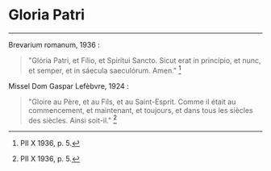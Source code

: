 # Gloria Patri

***

Brevarium romanum, 1936 :

> "Glória Patri, et Fílio, et Spirítui Sancto. Sicut erat in princípio, et nunc, et semper, et in sáecula saeculórum. Amen." [^1]

[^1]: PII X 1936, p. 5.

Missel Dom Gaspar Lefèbvre, 1924 :

> "Gloire au Père, et au Fils, et au Saint-Esprit. Comme il était au commencement, et maintenant, et toujours, et dans tous les siècles des siècles. Ainsi soit-il." [^1]

[^1]: Lefèbvre 1924, p. 45.
